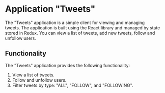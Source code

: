 # Application "Tweets"
The "Tweets" application is a simple client for viewing and managing tweets. The application is built using the React library and managed by state stored in Redux. You can view a list of tweets, add new tweets, follow and unfollow users.

## Functionality
The "Tweets" application provides the following functionality:

1. View a list of tweets.
2. Follow and unfollow users.
3. Filter tweets by type: "ALL", "FOLLOW", and "FOLLOWING".
